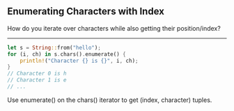 ## Enumerating Characters with Index

How do you iterate over characters while also getting their position/index?

---

```rust
let s = String::from("hello");
for (i, ch) in s.chars().enumerate() {
    println!("Character {} is {}", i, ch);
}
// Character 0 is h
// Character 1 is e
// ...
```
Use enumerate() on the chars() iterator to get (index, character) tuples.

